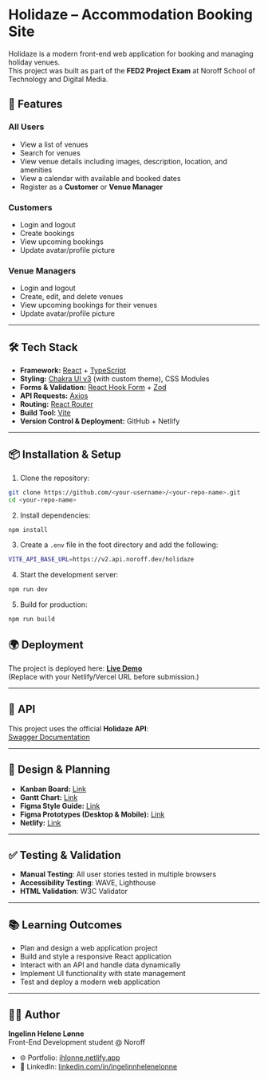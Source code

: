 # Holidaze – Accommodation Booking Site

Holidaze is a modern front-end web application for booking and managing holiday venues.  
This project was built as part of the **FED2 Project Exam** at Noroff School of Technology and Digital Media.

## 🚀 Features

### All Users

- View a list of venues
- Search for venues
- View venue details including images, description, location, and amenities
- View a calendar with available and booked dates
- Register as a **Customer** or **Venue Manager**

### Customers

- Login and logout
- Create bookings
- View upcoming bookings
- Update avatar/profile picture

### Venue Managers

- Login and logout
- Create, edit, and delete venues
- View upcoming bookings for their venues
- Update avatar/profile picture

---

## 🛠️ Tech Stack

- **Framework:** [React](https://react.dev/) + [TypeScript](https://www.typescriptlang.org/)
- **Styling:** [Chakra UI v3](https://chakra-ui.com/) (with custom theme), CSS Modules
- **Forms & Validation:** [React Hook Form](https://react-hook-form.com/) + [Zod](https://zod.dev/)
- **API Requests:** [Axios](https://axios-http.com/)
- **Routing:** [React Router](https://reactrouter.com/)
- **Build Tool:** [Vite](https://vitejs.dev/)
- **Version Control & Deployment:** GitHub + Netlify

---

## 📦 Installation & Setup

1. Clone the repository:

```bash
git clone https://github.com/<your-username>/<your-repo-name>.git
cd <your-repo-name>
```

2. Install dependencies:

```bash
npm install
```

3. Create a `.env` file in the foot directory and add the following:

```bash
VITE_API_BASE_URL=https://v2.api.noroff.dev/holidaze
```

4. Start the development server:

```bash
npm run dev
```

5. Build for production:

```bash
npm run build
```

## 🌍 Deployment

The project is deployed here: **[Live Demo](your-deployed-link)**  
(Replace with your Netlify/Vercel URL before submission.)

---

## 📖 API

This project uses the official **Holidaze API**:  
[Swagger Documentation](https://v2.api.noroff.dev/docs/static/index.html)

---

## 📐 Design & Planning

- **Kanban Board:** [Link](https://github.com/users/ihlonne/projects/8/views/1)
- **Gantt Chart:** [Link](https://github.com/users/ihlonne/projects/8/views/4)
- **Figma Style Guide:** [Link](https://www.figma.com/design/5r9cdotKi56ZuazED54XWK/PE2?node-id=22-251&t=apWjt2DFpIl81vap-1)
- **Figma Prototypes (Desktop & Mobile):** [Link](https://www.figma.com/design/5r9cdotKi56ZuazED54XWK/PE2?node-id=0-1&t=apWjt2DFpIl81vap-1)
- **Netlify:** [Link](https://pe2-ihlonne.netlify.app/)

---

## ✅ Testing & Validation

- **Manual Testing**: All user stories tested in multiple browsers
- **Accessibility Testing**: WAVE, Lighthouse
- **HTML Validation**: W3C Validator

---

## 📚 Learning Outcomes

- Plan and design a web application project
- Build and style a responsive React application
- Interact with an API and handle data dynamically
- Implement UI functionality with state management
- Test and deploy a modern web application

---

## 👩‍💻 Author

**Ingelinn Helene Lønne**  
Front-End Development student @ Noroff

- 🌐 Portfolio: [ihlonne.netlify.app](https://ihlonne.netlify.app)
- 💼 LinkedIn: [linkedin.com/in/ingelinnhelenelonne](https://linkedin.com/in/ingelinnhelenelonne)
